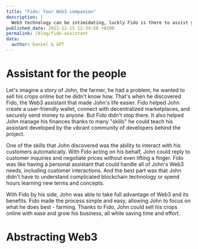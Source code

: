 ```yaml
---
title: "Fido: Your Web3 companion"
description: |
  Web3 technology can be intimidating, luckly Fido is there to assist you
published_date: 2022-12-15 12:34:56 +0100
permalink: /blog/fido-assistant
data:
  author: Daniel & GPT
---
```


# Assistant for the people

Let's imagine a story of John, the farmer, he had a problem, he wanted to sell his crops online but he didn't know how. 
That's when he discovered Fido, the Web3 assistant that made John's life easier. 
Fido helped John create a user-friendly wallet, connect with decentralized marketplaces, and securely send money to anyone. 
But Fido didn't stop there. It also helped John manage his finances thanks to many "skills" he could teach
his assistant developed by the vibrant community of developers behind the project.

One of the skills that John discovered was the ability to interact with his customers automatically. 
With Fido acting on his behalf, John could reply to customer inquiries and negotiate prices without even lifting a finger. 
Fido was like having a personal assistant that could handle all of John's Web3 needs, including customer interactions. 
And the best part was that John didn't have to understand complicated blockchain technology or spend hours learning new terms and concepts.

With Fido by his side, John was able to take full advantage of Web3 and its benefits. 
Fido made the process simple and easy, allowing John to focus on what he does best - farming. 
Thanks to Fido, John could sell his crops online with ease and grow his business, all while saving time and effort.

# Abstracting Web3